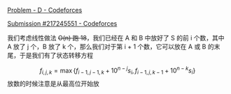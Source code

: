 [Problem - D - Codeforces](https://codeforces.com/contest/31/problem/D)

[Submission #217245551 - Codeforces](https://codeforces.com/contest/31/submission/217245551)

我们考虑线性做法 ~~O(n) 跑 18~~，我们已经在 A 和 B 中放好了 S 的前 i 个数，其中 A 放了 j 个，B 放了 k 个，那么我们对于第 i + 1 个数，它可以放在 A 或 B 的末尾，于是我们有了状态转移方程

$$
f_{i, j, k} = \max\{f_{i - 1, j - 1, k} + 10^{n - j} s_i, f_{i - 1, j, k - 1} + 10^{n - k} s_i\}
$$
放数的时候注意是从最高位开始放